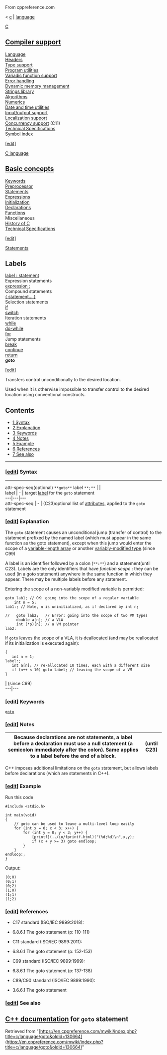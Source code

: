From cppreference.com

< [c](../../c.html "c")‎ | [language](../language.html "c/language")

[ C](../../c.html "c")

[Compiler support](../compiler_support.html "c/compiler support")  
---  
[Language](../language.html "c/language")  
[Headers](../header.html "c/header")  
[Type support](../types.html "c/types")  
[Program utilities](../program.html "c/program")  
[Variadic function support](../variadic.html "c/variadic")  
[Error handling](../error.html "c/error")  
[Dynamic memory management](../memory.html "c/memory")  
[Strings library](../string.html "c/string")  
[Algorithms](../algorithm.html "c/algorithm")  
[Numerics](../numeric.html "c/numeric")  
[Date and time utilities](../chrono.html "c/chrono")  
[Input/output support](../io.html "c/io")  
[Localization support](../locale.html "c/locale")  
[Concurrency support](../thread.html "c/thread") (C11)  
[Technical Specifications](../experimental.html "c/experimental")  
[Symbol index](../index.html "c/symbol index")  
  
[[edit]](https://en.cppreference.com/mwiki/index.php?title=Template:c/navbar_content&action=edit)

[ C language](../language.html "c/language")

[Basic concepts](basic_concepts.html "c/language/basic concepts")  
---  
[ Keywords](../keyword.html "c/keyword")  
[ Preprocessor](../preprocessor.html "c/preprocessor")  
[ Statements](statements.html "c/language/statements")  
[ Expressions](operators.html "c/language/expressions")  
[ Initialization](initialization.html "c/language/initialization")  
[ Declarations](declarations.html "c/language/declarations")  
[ Functions](functions.html "c/language/functions")  
Miscellaneous  
[ History of C](history.html "c/language/history")  
[Technical Specifications](../experimental.html "c/experimental")  
  
[[edit]](https://en.cppreference.com/mwiki/index.php?title=Template:c/language/navbar_content&action=edit)

[ Statements](statements.html "c/language/statements")

Labels   
---  
[label : statement](statements.html#Labels "c/language/statements")  
Expression statements   
[expression ;](statements.html#Expression_statements "c/language/statements")  
Compound statements   
[{ statement... }](statements.html#Compound_statements "c/language/statements")  
Selection statements   
[if](if.html "c/language/if")  
[switch](switch.html "c/language/switch")  
Iteration statements   
[while](while.html "c/language/while")  
[do-while](do.html "c/language/do")  
[for](for.html "c/language/for")  
Jump statements   
[break](break.html "c/language/break")  
[continue](continue.html "c/language/continue")  
[return](return.html "c/language/return")  
**goto**  
  
[[edit]](https://en.cppreference.com/mwiki/index.php?title=Template:c/language/statements/navbar_content&action=edit)

Transfers control unconditionally to the desired location. 

Used when it is otherwise impossible to transfer control to the desired location using conventional constructs. 

## Contents

  * [1 Syntax](goto.html#Syntax)
  * [2 Explanation](goto.html#Explanation)
  * [3 Keywords](goto.html#Keywords)
  * [4 Notes](goto.html#Notes)
  * [5 Example](goto.html#Example)
  * [6 References](goto.html#References)
  * [7 See also](goto.html#See_also)

  
---  
  
### [[edit](https://en.cppreference.com/mwiki/index.php?title=c/language/goto&action=edit&section=1 "Edit section: Syntax")] Syntax  
  
---  
attr-spec-seq(optional) `**goto**` label `**;**` |  |   
label |  \-  |  target [label](statements.html#Labels "c/language/statements") for the `goto` statement   
---|---|---  
attr-spec-seq |  \-  |  (C23)optional list of [attributes](attributes.html "c/language/attributes"), applied to the `goto` statement   
  
### [[edit](https://en.cppreference.com/mwiki/index.php?title=c/language/goto&action=edit&section=2 "Edit section: Explanation")] Explanation

The `goto` statement causes an unconditional jump (transfer of control) to the statement prefixed by the named label (which must appear in the same function as the goto statement), except when this jump would enter the scope of a [variable-length array](array.html "c/language/array") or another [variably-modified type](declarations.html "c/language/declarations").(since C99)

A label is an identifier followed by a colon (`**:**`) and a statement(until C23). Labels are the only identifiers that have _function scope_ : they can be used (in a goto statement) anywhere in the same function in which they appear. There may be multiple labels before any statement. 

Entering the scope of a non-variably modified variable is permitted: 
    
    
    goto lab1; // OK: going into the scope of a regular variable
        int n = 5;
    lab1:; // Note, n is uninitialized, as if declared by int n;
     
    //   goto lab2;   // Error: going into the scope of two VM types
         double a[n]; // a VLA
         int (*p)[n]; // a VM pointer
    lab2:

If `goto` leaves the scope of a VLA, it is deallocated (and may be reallocated if its initialization is executed again): 
    
    
    {
       int n = 1;
    label:;
       int a[n]; // re-allocated 10 times, each with a different size
       if (n++ < 10) goto label; // leaving the scope of a VM
    }

| (since C99)  
---|---  
  
### [[edit](https://en.cppreference.com/mwiki/index.php?title=c/language/goto&action=edit&section=3 "Edit section: Keywords")] Keywords

[`goto`](../keyword/goto.html "c/keyword/goto")

### [[edit](https://en.cppreference.com/mwiki/index.php?title=c/language/goto&action=edit&section=4 "Edit section: Notes")] Notes

Because declarations are not statements, a label before a declaration must use a null statement (a semicolon immediately after the colon). Same applies to a label before the end of a block.  | (until C23)  
---|---  
  
C++ imposes additional limitations on the `goto` statement, but allows labels before declarations (which are statements in C++). 

### [[edit](https://en.cppreference.com/mwiki/index.php?title=c/language/goto&action=edit&section=5 "Edit section: Example")] Example

Run this code
    
    
    #include <stdio.h>
     
    int main(void)
    {
        // goto can be used to leave a multi-level loop easily
        for (int x = 0; x < 3; x++) {
            for (int y = 0; y < 3; y++) {
                [printf](../io/fprintf.html)("(%d;%d)\n",x,y);
                if (x + y >= 3) goto endloop;
            }
        }
    endloop:;
    }

Output: 
    
    
    (0;0)
    (0;1)
    (0;2)
    (1;0)
    (1;1)
    (1;2)

### [[edit](https://en.cppreference.com/mwiki/index.php?title=c/language/goto&action=edit&section=6 "Edit section: References")] References

  * C17 standard (ISO/IEC 9899:2018): 



    

  * 6.8.6.1 The goto statement (p: 110-111) 



  * C11 standard (ISO/IEC 9899:2011): 



    

  * 6.8.6.1 The goto statement (p: 152-153) 



  * C99 standard (ISO/IEC 9899:1999): 



    

  * 6.8.6.1 The goto statement (p: 137-138) 



  * C89/C90 standard (ISO/IEC 9899:1990): 



    

  * 3.6.6.1 The goto statement 



### [[edit](https://en.cppreference.com/mwiki/index.php?title=c/language/goto&action=edit&section=7 "Edit section: See also")] See also

[C++ documentation](../../cpp/language/goto.html "cpp/language/goto") for `goto` statement  
---  
  
Retrieved from "[https://en.cppreference.com/mwiki/index.php?title=c/language/goto&oldid=130664](https://en.cppreference.com/mwiki/index.php?title=c/language/goto&oldid=130664)" 
